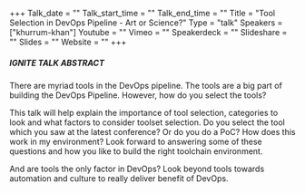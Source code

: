 +++
Talk_date = ""
Talk_start_time = ""
Talk_end_time = ""
Title = "Tool Selection in DevOps Pipeline - Art or Science?"
Type = "talk"
Speakers = ["khurrum-khan"]
Youtube = ""
Vimeo = ""
Speakerdeck = ""
Slideshare = ""
Slides = ""
Website = ""
+++

##### IGNITE TALK ABSTRACT

There are myriad tools in the DevOps pipeline. The tools are a big part of building the DevOps Pipeline. However, how do you select the tools?

This talk will help explain the importance of tool selection, categories to look and what factors to consider toolset selection. Do you select the tool which you saw at the latest conference? Or do you do a PoC? How does this work in my environment? Look forward to answering some of these questions and how you like to build the right toolchain environment.

And are tools the only factor in DevOps? Look beyond tools towards automation and culture to really deliver benefit of DevOps.